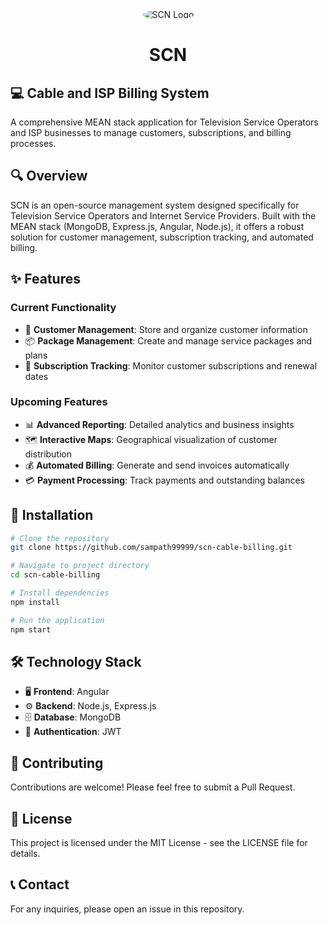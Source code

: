 <div align="center">
    <img src="https://placehold.co/150x150?text=SCN" alt="SCN Logo" style="border-radius: 50%;" />
</div>

<h1 align="center">SCN</h1>

## 💻 Cable and ISP Billing System

A comprehensive MEAN stack application for Television Service Operators and ISP businesses to manage customers, subscriptions, and billing processes.

## 🔍 Overview

SCN is an open-source management system designed specifically for Television Service Operators and Internet Service Providers. Built with the MEAN stack (MongoDB, Express.js, Angular, Node.js), it offers a robust solution for customer management, subscription tracking, and automated billing.

## ✨ Features

### Current Functionality
- 👥 **Customer Management**: Store and organize customer information
- 📦 **Package Management**: Create and manage service packages and plans
- 🔄 **Subscription Tracking**: Monitor customer subscriptions and renewal dates

### Upcoming Features
- 📊 **Advanced Reporting**: Detailed analytics and business insights
- 🗺️ **Interactive Maps**: Geographical visualization of customer distribution
- 💰 **Automated Billing**: Generate and send invoices automatically
- 💳 **Payment Processing**: Track payments and outstanding balances

## 🚀 Installation

```bash
# Clone the repository
git clone https://github.com/sampath99999/scn-cable-billing.git

# Navigate to project directory
cd scn-cable-billing

# Install dependencies
npm install

# Run the application
npm start
```

## 🛠️ Technology Stack

- 🖥️ **Frontend**: Angular
- ⚙️ **Backend**: Node.js, Express.js
- 🗄️ **Database**: MongoDB
- 🔐 **Authentication**: JWT

## 👐 Contributing

Contributions are welcome! Please feel free to submit a Pull Request.

## 📄 License

This project is licensed under the MIT License - see the LICENSE file for details.

## 📞 Contact

For any inquiries, please open an issue in this repository.

